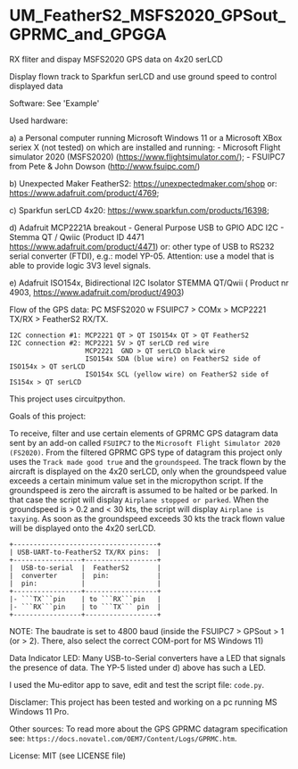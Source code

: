 # UM_FeatherS2_MSFS2020_GPSout_GPRMC_and_GPGGA
 RX fliter and dispay MSFS2020 GPS data on 4x20 serLCD


Display flown track to Sparkfun serLCD and use ground speed to control displayed data

Software:
See 'Example'

Used hardware:

a) a Personal computer running Microsoft Windows 11 or a Microsoft XBox seriex X (not tested) on which are installed and running: 
    - Microsoft Flight simulator 2020 (MSFS2020) (https://www.flightsimulator.com/);
    - FSUIPC7 from Pete & John Dowson (http://www.fsuipc.com/)

b) Unexpected Maker FeatherS2: https://unexpectedmaker.com/shop or: https://www.adafruit.com/product/4769;

c) Sparkfun serLCD 4x20: https://www.sparkfun.com/products/16398;

d) Adafruit MCP2221A breakout - General Purpose USB to GPIO ADC I2C - Stemma QT / Qwiic (Product ID 4471 https://www.adafruit.com/product/4471)
   or: other type of USB to RS232 serial converter (FTDI), e.g.: model YP-05. Attention: use a model that is able to provide logic 3V3 level signals.

e) Adafruit ISO154x, Bidirectional I2C Isolator STEMMA QT/Qwii ( Product nr 4903, https://www.adafruit.com/product/4903)

Flow of the GPS data:  PC MSFS2020 w FSUIPC7 > COMx > MCP2221 TX/RX > FeatherS2 RX/TX.
```
I2C connection #1: MCP2221 QT > QT ISO154x QT > QT FeatherS2
I2C connection #2: MCP2221 5V > QT serLCD red wire
                   MCP2221  GND > QT serLCD black wire
                   ISO154x SDA (blue wire) on FeatherS2 side of ISO154x > QT serLCD
                   ISO154x SCL (yellow wire) on FeatherS2 side of IS154x > QT serLCD
```
This project uses circuitpython.

Goals of this project:

To receive, filter and use certain elements of GPRMC GPS datagram data sent by an add-on called ```FSUIPC7``` to the ```Microsoft Flight Simulator 2020 (FS2020)```.
From the filtered GPRMC GPS type of datagram this project only uses the ```Track made good true``` and the ```groundspeed```. The track flown by the aircraft is displayed on the 4x20 serLCD, only when the groundspeed value exceeds a certain minimum value set in the micropython script. If the groundspeed is zero the aircraft is assumed to be halted or be parked. In that case the script will display ```Airplane stopped or parked```. When the groundspeed is > 0.2 and < 30 kts, the script will display ```Airplane is taxying```.  As soon as the groundspeed exceeds 30 kts the track flown value will be displayed onto the 4x20 serLCD.

```
+------------------------------------+
| USB-UART-to-FeatherS2 TX/RX pins:  |
+-----------------+------------------+
|  USB-to-serial  |  FeatherS2       |
|  converter      |  pin:            |
|  pin:           |                  |
+-----------------+------------------+
|- ```TX```pin    | to ```RX```pin   |
|- ```RX```pin    | to ```TX``` pin  |
+-----------------+------------------+
```
NOTE: The baudrate is set to 4800 baud (inside the FSUIPC7 > GPSout > 1 (or > 2). There, also select the correct COM-port for MS Windows 11)

Data Indicator LED:
Many USB-to-Serial converters have a LED that signals the presence of data. The YP-5 listed under d) above has such a LED.

I used the Mu-editor app to save, edit and test the script file: ```code.py```.


Disclamer:
This project has been tested and working on a pc running MS Windows 11 Pro.

Other sources:
To read more about the GPS GPRMC datagram specification see: ```https://docs.novatel.com/OEM7/Content/Logs/GPRMC.htm```.

License: MIT (see LICENSE file)
